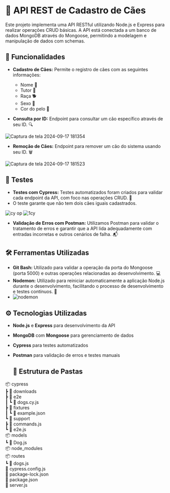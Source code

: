 # 🐾 API REST de Cadastro de Cães

Este projeto implementa uma API RESTful utilizando Node.js e Express para realizar operações CRUD básicas. A API está conectada a um banco de dados MongoDB através do Mongoose, permitindo a modelagem e manipulação de dados com schemas.

## 🚀 Funcionalidades

- **Cadastro de Cães:** Permite o registro de cães com as seguintes informações:
  - Nome 🐶
  - Tutor 👤
  - Raça 🐕
  - Sexo 🚻
  - Cor do pelo 🎨

- **Consulta por ID:** Endpoint para consultar um cão específico através de seu ID. 🔍

![Captura de tela 2024-09-17 181354](https://github.com/user-attachments/assets/35eea5f9-338c-4727-8fa0-02649023850a)

- **Remoção de Cães:** Endpoint para remover um cão do sistema usando seu ID. 🗑️

 ![Captura de tela 2024-09-17 181523](https://github.com/user-attachments/assets/47a44dfb-dda6-457f-9352-01acb02aed72)

## 🧪 Testes

- **Testes com Cypress:** Testes automatizados foram criados para validar cada endpoint da API, com foco nas operações CRUD. 🔧
- O teste garante que não tem dois cães iguais cadastrados.

![cy op](https://github.com/user-attachments/assets/6ea2b78c-c46c-4929-99cd-544789249183)
![1cy](https://github.com/user-attachments/assets/30960a0f-e251-4121-b110-f4bc70b96464)


- **Validação de Erros com Postman:** Utilizamos Postman para validar o tratamento de erros e garantir que a API lida adequadamente com entradas incorretas e outros cenários de falha. 📬
  

## 🛠️ Ferramentas Utilizadas

- **Git Bash:** Utilizado para validar a operação da porta do Mongoose (porta 5000) e outras operações relacionadas ao desenvolvimento. 💻
- **Nodemon:** Utilizado para reiniciar automaticamente a aplicação Node.js durante o desenvolvimento, facilitando o processo de desenvolvimento e testes contínuos. 🔄
- ![nodemon](https://github.com/user-attachments/assets/c9047c84-601f-4321-bc47-6d5b1ab09a11)



## ⚙️ Tecnologias Utilizadas

- **Node.js** e **Express** para desenvolvimento da API
- **MongoDB** com **Mongoose** para gerenciamento de dados
- **Cypress** para testes automatizados
- **Postman** para validação de erros e testes manuais

  ## 📁 Estrutura de Pastas

📦 cypress  
 ┣ 📂 downloads  
 ┣ 📂 e2e  
 ┃ ┗ 📜 dogs.cy.js  
 ┣ 📂 fixtures  
 ┃ ┗ 📜 example.json  
 ┗ 📂 support  
   ┣ 📜 commands.js  
   ┗ 📜 e2e.js  
📦 models  
 ┗ 📜 Dog.js  
📦 node_modules  
📦 routes  
 ┗ 📜 dogs.js  
📜 cypress.config.js  
📜 package-lock.json  
📜 package.json  
📜 server.js


